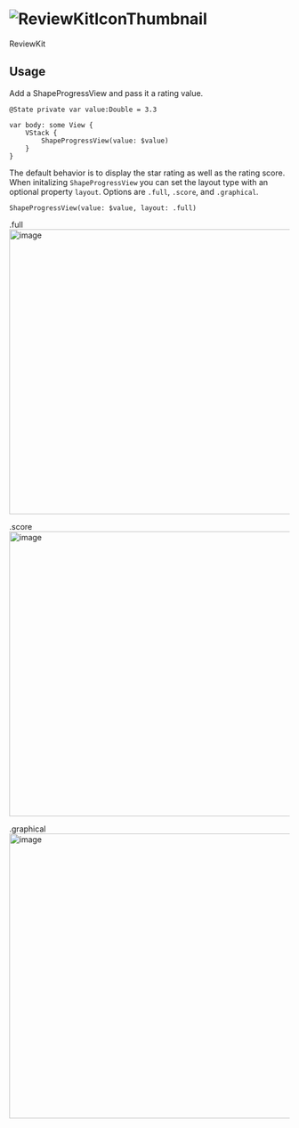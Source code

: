 # ![ReviewKitIconThumbnail](https://github.com/ordinaryindustries/ReviewKit/assets/132616209/c67cae54-9885-4440-b092-c0957b8b90f0)
ReviewKit

## Usage
Add a ShapeProgressView and pass it a rating value.
```
@State private var value:Double = 3.3

var body: some View {
    VStack {
        ShapeProgressView(value: $value)
    }
}
```
The default behavior is to display the star rating as well as the rating score. When initalizing `ShapeProgressView` you can set the layout type with an optional property `layout`. Options are `.full`, `.score`, and `.graphical`.
```
ShapeProgressView(value: $value, layout: .full)
```

.full
<img width="512" alt="image" src="https://github.com/ordinaryindustries/ReviewKit/assets/132616209/87556a52-474c-45d4-9ff5-921225d853b4">

.score
<img width="512" alt="image" src="https://github.com/ordinaryindustries/ReviewKit/assets/132616209/1f763ba2-8c25-481e-853d-145b7d288fab">

.graphical
<img width="512" alt="image" src="https://github.com/ordinaryindustries/ReviewKit/assets/132616209/7254e1e9-92b0-4b31-a1c5-1d571132a622">
